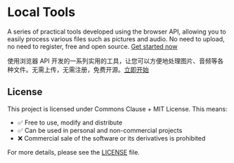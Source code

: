# Local Tools

A series of practical tools developed using the browser API, allowing you to easily process various files such as pictures and audio. No need to upload, no need to register, free and open source. [Get started now](https://local-tools.phphe.com)

使用浏览器 API 开发的一系列实用的工具，让您可以方便地处理图片、音频等各种文件。无需上传，无需注册，免费开源。[立即开始](https://local-tools.phphe.com/zh)

## License

This project is licensed under Commons Clause + MIT License. This means:

- ✅ Free to use, modify and distribute
- ✅ Can be used in personal and non-commercial projects
- ❌ Commercial sale of the software or its derivatives is prohibited

For more details, please see the [LICENSE](./LICENSE) file.
